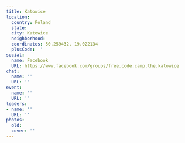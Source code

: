 ```yaml
---
title: Katowice
location:
  country: Poland
  state: 
  city: Katowice
  neighborhood: 
  coordinates: 50.259432, 19.022134
  plusCode: ''
social:
  name: Facebook
  URL: https://www.facebook.com/groups/free.code.camp.the.katowice
chat:
  name: ''
  URL: ''
event:
  name: ''
  URL: ''
leaders:
- name: ''
  URL: ''
photos:
  old: 
  cover: ''
---
```

